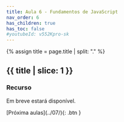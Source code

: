 ```yaml
---
title: Aula 6 - Fundamentos de JavaScript
nav_order: 6
has_children: true
has_toc: false
#youtubeId: v552Kpro-sk
---
```


{% assign title = page.title | split: "." %}

## {{ title | slice: 1 }}

### Recurso

Em breve estará disponível.

<!--
<span class="fs-3">
#[Slides aqui]({{site.baseurl}}/assets/downloads/01-Apresentacao-da-disciplina.pdf){: .btn }
</span>

{% include youtubePlayer.html id=page.youtubeId %}
-->
<span class="fs-3 float-right">
[Próxima aulas](../07/){: .btn }
</span>

